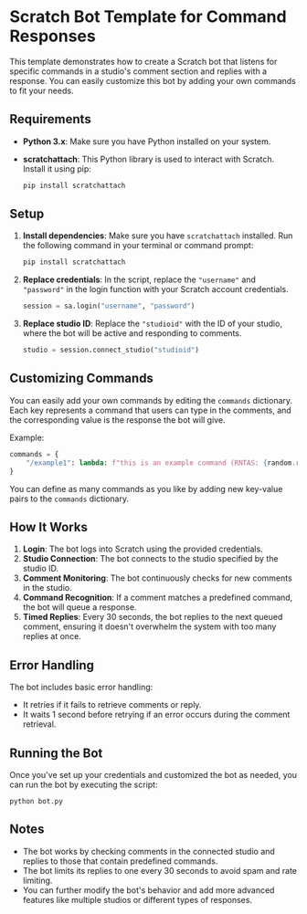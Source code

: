 # Scratch Bot Template for Command Responses

This template demonstrates how to create a Scratch bot that listens for specific commands in a studio's comment section and replies with a response. You can easily customize this bot by adding your own commands to fit your needs.

## Requirements

- **Python 3.x**: Make sure you have Python installed on your system.
- **scratchattach**: This Python library is used to interact with Scratch. Install it using pip:

    ```python
  pip install scratchattach
    ```

## Setup

1. **Install dependencies**:
    Make sure you have `scratchattach` installed. Run the following command in your terminal or command prompt:

    ```python
    pip install scratchattach
    ```

2. **Replace credentials**:
    In the script, replace the `"username"` and `"password"` in the login function with your Scratch account credentials.

    ```python
    session = sa.login("username", "password")
    ```

3. **Replace studio ID**:
    Replace the `"studioid"` with the ID of your studio, where the bot will be active and responding to comments.

    ```python
    studio = session.connect_studio("studioid")
    ```

## Customizing Commands

You can easily add your own commands by editing the `commands` dictionary. Each key represents a command that users can type in the comments, and the corresponding value is the response the bot will give.

Example:
```python
commands = {
    "/example1": lambda: f"this is an example command (RNTAS: {random.randint(1000, 9999)})",
}
```

You can define as many commands as you like by adding new key-value pairs to the `commands` dictionary.

## How It Works

1. **Login**: The bot logs into Scratch using the provided credentials.
2. **Studio Connection**: The bot connects to the studio specified by the studio ID.
3. **Comment Monitoring**: The bot continuously checks for new comments in the studio.
4. **Command Recognition**: If a comment matches a predefined command, the bot will queue a response.
5. **Timed Replies**: Every 30 seconds, the bot replies to the next queued comment, ensuring it doesn't overwhelm the system with too many replies at once.

## Error Handling

The bot includes basic error handling:
- It retries if it fails to retrieve comments or reply.
- It waits 1 second before retrying if an error occurs during the comment retrieval.

## Running the Bot

Once you've set up your credentials and customized the bot as needed, you can run the bot by executing the script:

    python bot.py

## Notes

- The bot works by checking comments in the connected studio and replies to those that contain predefined commands.
- The bot limits its replies to one every 30 seconds to avoid spam and rate limiting.
- You can further modify the bot's behavior and add more advanced features like multiple studios or different types of responses.


